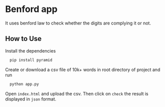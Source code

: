 
# Benford app

It uses benford law to check whether the digits are complying it or not.




## How to Use

Install the dependencies

```bash
  pip install pyramid
```

Create or download a csv file of 10k+ words in root directory of project
and run
```bash
  python app.py
```

Open `index.html` and upload the csv. Then click on `check` the result is displayed in `json` format.

    